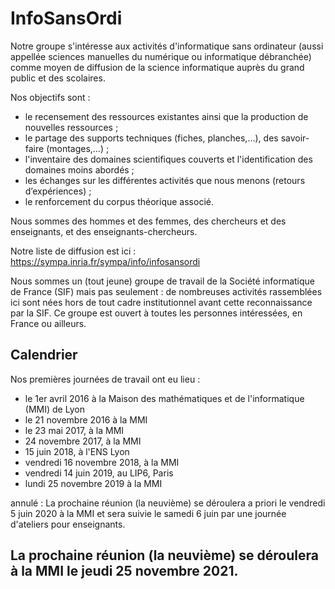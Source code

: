 # InfoSansOrdi

Notre groupe s'intéresse aux activités d'informatique sans ordinateur
(aussi appellée sciences manuelles du numérique ou informatique
débranchée) comme moyen de diffusion de la science informatique
auprès du grand public et des scolaires.

Nos objectifs sont :
- le recensement des ressources existantes ainsi que la production de nouvelles ressources ;
- le partage des supports techniques (fiches, planches,…), des savoir-faire (montages,…) ;
- l'inventaire des domaines scientifiques couverts et l'identification des domaines moins abordés ;
- les échanges sur les différentes activités que nous menons (retours d’expériences) ;
- le renforcement du corpus théorique associé.

Nous sommes des hommes et des femmes, des chercheurs et des enseignants, et des enseignants-chercheurs.

Notre liste de diffusion est ici :
https://sympa.inria.fr/sympa/info/infosansordi

Nous sommes un (tout jeune) groupe de travail de la Société
informatique de France (SIF) mais pas seulement : de nombreuses
activités rassemblées ici sont nées hors de tout cadre institutionnel
avant cette reconnaissance par la SIF. Ce groupe est ouvert à toutes
les personnes intéressées, en France ou ailleurs.

## Calendrier 

Nos premières journées de travail ont eu lieu :

- le 1er avril 2016 à la Maison des mathématiques et de l'informatique (MMI) de Lyon
- le 21 novembre 2016 à la MMI
- le 23 mai 2017, à la MMI
- 24 novembre 2017, à la MMI
- 15 juin 2018, à l'ENS Lyon
- vendredi 16 novembre 2018, à la MMI
- vendredi 14 juin 2019, au LIP6, Paris
- lundi 25 novembre 2019 à la MMI

annulé : La prochaine réunion (la neuvième) se déroulera a priori le vendredi 5 juin 2020 à la MMI et sera suivie le samedi 6 juin par une journée d'ateliers pour enseignants.

## La prochaine réunion (la neuvième) se déroulera à la MMI le jeudi 25 novembre 2021.
